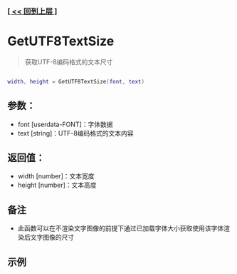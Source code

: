 ### [[ << 回到上层 ]](index.md)

# GetUTF8TextSize

> 获取UTF-8编码格式的文本尺寸

```lua

width, height = GetUTF8TextSize(font, text)

```

## 参数：

+ font [userdata-FONT]：字体数据
+ text [string]：UTF-8编码格式的文本内容

## 返回值：

+ width [number]：文本宽度
+ height [number]：文本高度

## 备注

+ 此函数可以在不渲染文字图像的前提下通过已加载字体大小获取使用该字体渲染后文字图像的尺寸

## 示例

```lua

```